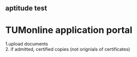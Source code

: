## aptitude test
# TUMonline application portal  
1.upload documents  
2. if admitted, certified copies (not orignials of certificates)
